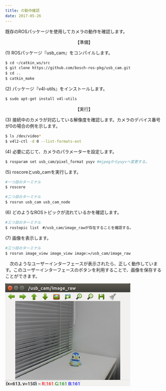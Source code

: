 ```yaml
---
title: の動作確認
date: 2017-05-26
---
```


既存のROSパッケージを使用してカメラの動作を確認します。

<div style="text-align: center;">

【準備】

</div>

(1) ROSパッケージ『usb_cam』をコンパイルします。

  ```bash
  $ cd ~/catkin_ws/src
  $ git clone https://github.com/bosch-ros-pkg/usb_cam.git
  $ cd ..
  $ catkin_make
  ```

(2) パッケージ『v4l-utils』をインストールします。

  ```bash
  $ sudo apt-get install v4l-utils
  ```


<div style="text-align: center;">

【実行】

</div>

(3) 接続中のカメラが対応している解像度を確認します。カメラのデバイス番号が0の場合の例を示します。

  ```bash
  $ ls /dev/video*
  $ v4l2-ctl -d 0 --list-formats-ext
  ```

(4) 必要に応じて、カメラのパラメーターを設定します。

  ```bash
  $ rosparam set usb_cam/pixel_format yuyv #mjpegからyuyvへ変更する。
  ```

(5) roscoreとusb_camを実行します。

  ```bash
  #一つ目のターミナル
  $ roscore
  ```
  ```bash
  #二つ目のターミナル
  $ rosrun usb_cam usb_cam_node
  ```

(6) どのようなROSトピックが流れているかを確認します。

  ```bash
  #三つ目のターミナル
  $ rostopic list　#/usb_cam/image_rawが存在することを確認する。
  ```

(7) 画像を表示します。

  ```bash
  #三つ目のターミナル
  $ rosrun image_view image_view image:=/usb_cam/image_raw
  ```

　次のようなユーザーインターフェースが表示されたら、正しく動作しています。このユーザーインターフェースのボタンを利用することで、画像を保存することができます。

![usb_cam](images/usb_cam.png)



